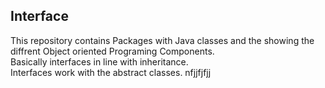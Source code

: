 ## Interface
This repository contains
Packages with Java classes and the showing the diffrent Object oriented Programing Components.<br />
Basically interfaces in line with inheritance. <br />
Interfaces work with the abstract classes.
nfjjfjfjj
